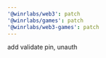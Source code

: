```yaml
---
'@winrlabs/web3': patch
'@winrlabs/games': patch
'@winrlabs/web3-games': patch
---
```


add validate pin, unauth
